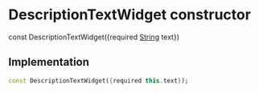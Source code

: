 


# DescriptionTextWidget constructor






const
DescriptionTextWidget({required [String](https://api.flutter.dev/flutter/dart-core/String-class.html) text})





## Implementation

```dart
const DescriptionTextWidget({required this.text});
```







